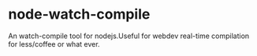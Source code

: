 node-watch-compile
==================

An watch-compile tool for nodejs.Useful for webdev real-time compilation for less/coffee or what ever.